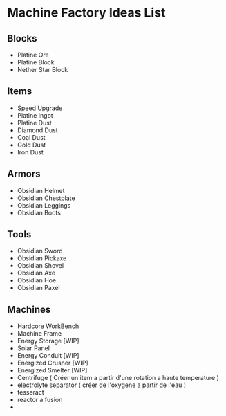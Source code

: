 # Machine Factory Ideas List

## Blocks
- Platine Ore
- Platine Block
- Nether Star Block

## Items
- Speed Upgrade
- Platine Ingot
- Platine Dust
- Diamond Dust
- Coal Dust
- Gold Dust
- Iron Dust

## Armors
- Obsidian Helmet
- Obsidian Chestplate
- Obsidian Leggings
- Obsidian Boots

## Tools
- Obsidian Sword
- Obsidian Pickaxe
- Obsidian Shovel
- Obsidian Axe
- Obsidian Hoe
- Obsidian Paxel

## Machines
- Hardcore WorkBench
- Machine Frame
- Energy Storage [WIP]
- Solar Panel
- Energy Conduit [WIP]
- Energized Crusher [WIP]
- Energized Smelter [WIP]
- Centrifuge ( Créer un item a partir d'une rotation a haute temperature )
- electrolyte separator ( créer de l'oxygene a partir de l'eau )
- tesseract
- reactor a fusion
-